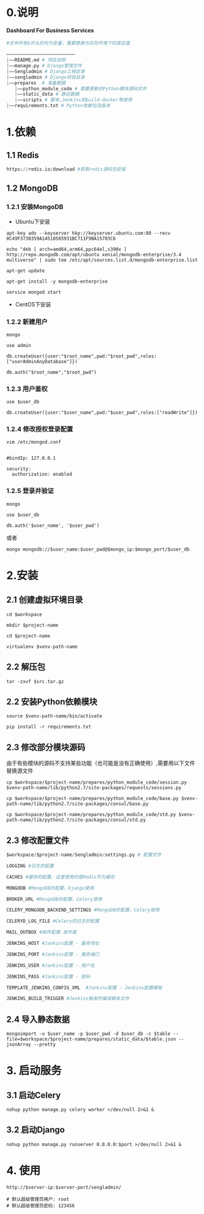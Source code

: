 # 0.说明
#### Dashboard For Business Services

```python
#文中所有$开头的均为变量，需要替换为实际环境下的真实值

—————————————————————————
|——README.md # 项目说明
|——manage.py # DJango管理文件
|——Sengladmin # Django工程目录
|——sengladmin # Django项目目录
|——prepares  # 准备数据
   |——python_module_code # 需要更新的Python模块源码文件
   |——static_data # 静态数据
   |——scripts # 脚本,Jenkins和build-docker等使用
|——requirements.txt # Python依赖包及版本
```


# 1.依赖
## 1.1 Redis
```python
https://redis.io/download #获取redis源码包安装
```

## 1.2 MongoDB
### 1.2.1 安装MongoDB
- Ubuntu下安装

```
apt-key adv --keyserver hkp://keyserver.ubuntu.com:80 --recv 0C49F3730359A14518585931BC711F9BA15703C6

echo "deb [ arch=amd64,arm64,ppc64el,s390x ] http://repo.mongodb.com/apt/ubuntu xenial/mongodb-enterprise/3.4 multiverse" | sudo tee /etc/apt/sources.list.d/mongodb-enterprise.list

apt-get update

apt-get install -y mongodb-enterprise

service mongod start
```

- CentOS下安装

### 1.2.2 新建用户
```
mongo

use admin

db.createUser({user:"$root_name",pwd:"$root_pwd",roles:["userAdminAnyDatabase"]})

db.auth("$root_name","$root_pwd")

```

### 1.2.3 用户鉴权
```
use $user_db

db.createUser({user:"$user_name",pwd:"$user_pwd",roles:["readWrite"]})
```

### 1.2.4 修改授权登录配置
```
vim /etc/mongod.conf


#bindIp: 127.0.0.1

security:
  authorization: enabled
```

### 1.2.5 登录并验证
```
mongo

use $user_db

db.auth('$user_name', '$user_pwd')
```
或者
```
mongo mongodb://$user_name:$user_pwd@$mongo_ip:$mongo_port/$user_db
```

# 2.安装
## 2.1 创建虚拟环境目录
```
cd $workspace

mkdir $project-name

cd $project-name

virtualenv $venv-path-name
```

## 2.2 解压包
```
tar -zxvf $src.tar.gz
```

## 2.2 安装Python依赖模块
```
source $venv-path-name/bin/activate

pip install -r requirements.txt
```
## 2.3 修改部分模块源码
由于有些模块的源码不支持某些功能（也可能是没有正确使用）,需要用以下文件替换源文件
```
cp $workspace/$project-name/prepares/python_module_code/session.py $venv-path-name/lib/python2.7/site-packages/requests/sessions.py

cp $workspace/$project-name/prepares/python_module_code/base.py $venv-path-name/lib/python2.7/site-packages/consul/base.py

cp $workspace/$project-name/prepares/python_module_code/std.py $venv-path-name/lib/python2.7/site-packages/consul/std.py
```

## 2.3 修改配置文件
```python
$workspace/$project-name/Sengladmin/settings.py # 配置文件

LOGGING #日志的配置

CACHES #缓存的配置，这里使用的是Redis作为缓存

MONGODB #MongoDB的配置，Django使用

BROKER_URL #MongoDB的配置，Celery使用

CELERY_MONGODB_BACKEND_SETTINGS #MongoDB的配置，Celery使用

CELERYD_LOG_FILE #Celery的日志的配置 

MAIL_OUTBOX #邮件配置-发件箱

JENKINS_HOST #Jankins配置 - 服务地址

JENKINS_PORT #Jankins配置 - 服务端口

JENKINS_USER #Jankins配置 - 用户名

JENKINS_PASS #Jankins配置 - 密码

TEMPLATE_JENKINS_CONFIG_XML  #Jankins配置 - Jenkins配置模板 

JENKINS_BUILD_TRIGGER #Jenkins触发的编译脚本文件
```

## 2.4 导入静态数据
```
mongoimport -u $user_name -p $user_pwd -d $user_db -c $table --file=$workspace/$project-name/prepares/static_data/$table.json --jsonArray --pretty
```

# 3. 启动服务
## 3.1 启动Celery
```
nohup python manage.py celery worker >/dev/null 2>&1 &
```

## 3.2 启动Django
```
nohup python manage.py runserver 0.0.0.0:$port >/dev/null 2>&1 &
```

# 4. 使用
```
http://$server-ip:$server-port/sengladmin/

# 默认超级管理员用户: root
# 默认超级管理员密码: 123456
```
